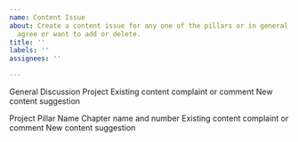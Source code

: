```yaml
---
name: Content Issue
about: Create a content issue for any one of the pillars or in general when you don't
  agree or want to add or delete.
title: ''
labels: ''
assignees: ''

---
```


General Discussion Project
	Existing content complaint or comment
	New content suggestion

Project Pillar Name
	Chapter name and number
		Existing content complaint or comment
		New content suggestion

